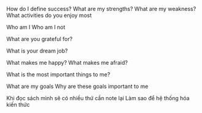 How do I define success?
What are my strengths?
What are my weakness?
What activities do you enjoy most

Who am I
Who am I not

What are you grateful for?

What is your dream job?

What makes me happy?
What makes me afraid?

What is the most important things to me?

What are my goals
Why are these goals important to me














Khi đọc sách mình sẽ có nhiều thứ cần note lại
Làm sao để hệ thống hóa kiến thức
